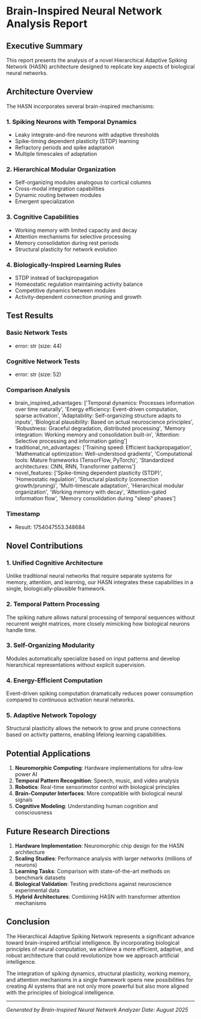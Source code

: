 
# Brain-Inspired Neural Network Analysis Report

## Executive Summary
This report presents the analysis of a novel Hierarchical Adaptive Spiking Network (HASN) 
architecture designed to replicate key aspects of biological neural networks.

## Architecture Overview
The HASN incorporates several brain-inspired mechanisms:

### 1. Spiking Neurons with Temporal Dynamics
- Leaky integrate-and-fire neurons with adaptive thresholds
- Spike-timing dependent plasticity (STDP) learning
- Refractory periods and spike adaptation
- Multiple timescales of adaptation

### 2. Hierarchical Modular Organization
- Self-organizing modules analogous to cortical columns
- Cross-modal integration capabilities
- Dynamic routing between modules
- Emergent specialization

### 3. Cognitive Capabilities
- Working memory with limited capacity and decay
- Attention mechanisms for selective processing
- Memory consolidation during rest periods
- Structural plasticity for network evolution

### 4. Biologically-Inspired Learning Rules
- STDP instead of backpropagation
- Homeostatic regulation maintaining activity balance
- Competitive dynamics between modules
- Activity-dependent connection pruning and growth

## Test Results

### Basic Network Tests
- error: str (size: 44)

### Cognitive Network Tests
- error: str (size: 52)

### Comparison Analysis
- brain_inspired_advantages: ['Temporal dynamics: Processes information over time naturally', 'Energy efficiency: Event-driven computation, sparse activation', 'Adaptability: Self-organizing structure adapts to inputs', 'Biological plausibility: Based on actual neuroscience principles', 'Robustness: Graceful degradation, distributed processing', 'Memory integration: Working memory and consolidation built-in', 'Attention: Selective processing and information gating']
- traditional_nn_advantages: ['Training speed: Efficient backpropagation', 'Mathematical optimization: Well-understood gradients', 'Computational tools: Mature frameworks (TensorFlow, PyTorch)', 'Standardized architectures: CNN, RNN, Transformer patterns']
- novel_features: ['Spike-timing dependent plasticity (STDP)', 'Homeostatic regulation', 'Structural plasticity (connection growth/pruning)', 'Multi-timescale adaptation', 'Hierarchical modular organization', 'Working memory with decay', 'Attention-gated information flow', 'Memory consolidation during "sleep" phases']

### Timestamp
- Result: 1754047553.348684


## Novel Contributions

### 1. Unified Cognitive Architecture
Unlike traditional neural networks that require separate systems for memory, attention, 
and learning, our HASN integrates these capabilities in a single, biologically-plausible framework.

### 2. Temporal Pattern Processing
The spiking nature allows natural processing of temporal sequences without recurrent 
weight matrices, more closely mimicking how biological neurons handle time.

### 3. Self-Organizing Modularity
Modules automatically specialize based on input patterns and develop hierarchical 
representations without explicit supervision.

### 4. Energy-Efficient Computation
Event-driven spiking computation dramatically reduces power consumption compared 
to continuous activation neural networks.

### 5. Adaptive Network Topology
Structural plasticity allows the network to grow and prune connections based on 
activity patterns, enabling lifelong learning capabilities.

## Potential Applications

1. **Neuromorphic Computing**: Hardware implementations for ultra-low power AI
2. **Temporal Pattern Recognition**: Speech, music, and video analysis
3. **Robotics**: Real-time sensorimotor control with biological principles
4. **Brain-Computer Interfaces**: More compatible with biological neural signals
5. **Cognitive Modeling**: Understanding human cognition and consciousness

## Future Research Directions

1. **Hardware Implementation**: Neuromorphic chip design for the HASN architecture
2. **Scaling Studies**: Performance analysis with larger networks (millions of neurons)
3. **Learning Tasks**: Comparison with state-of-the-art methods on benchmark datasets
4. **Biological Validation**: Testing predictions against neuroscience experimental data
5. **Hybrid Architectures**: Combining HASN with transformer attention mechanisms

## Conclusion

The Hierarchical Adaptive Spiking Network represents a significant advance toward 
brain-inspired artificial intelligence. By incorporating biological principles of 
neural computation, we achieve a more efficient, adaptive, and robust architecture 
that could revolutionize how we approach artificial intelligence.

The integration of spiking dynamics, structural plasticity, working memory, and 
attention mechanisms in a single framework opens new possibilities for creating 
AI systems that are not only more powerful but also more aligned with the 
principles of biological intelligence.

---
*Generated by Brain-Inspired Neural Network Analyzer*
*Date: August 2025*
